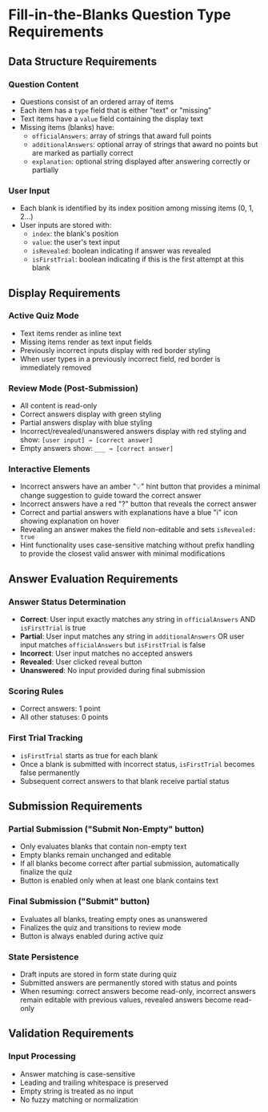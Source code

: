 # Fill-in-the-Blanks Question Type Requirements

## Data Structure Requirements

### Question Content

- Questions consist of an ordered array of items
- Each item has a `type` field that is either "text" or "missing"
- Text items have a `value` field containing the display text
- Missing items (blanks) have:
  - `officialAnswers`: array of strings that award full points
  - `additionalAnswers`: optional array of strings that award no points but are marked as partially correct
  - `explanation`: optional string displayed after answering correctly or partially

### User Input

- Each blank is identified by its index position among missing items (0, 1, 2...)
- User inputs are stored with:
  - `index`: the blank's position
  - `value`: the user's text input
  - `isRevealed`: boolean indicating if answer was revealed
  - `isFirstTrial`: boolean indicating if this is the first attempt at this blank

## Display Requirements

### Active Quiz Mode

- Text items render as inline text
- Missing items render as text input fields
- Previously incorrect inputs display with red border styling
- When user types in a previously incorrect field, red border is immediately removed

### Review Mode (Post-Submission)

- All content is read-only
- Correct answers display with green styling
- Partial answers display with blue styling
- Incorrect/revealed/unanswered answers display with red styling and show: `[user input] → [correct answer]`
- Empty answers show: `___ → [correct answer]`

### Interactive Elements

- Incorrect answers have an amber "💡" hint button that provides a minimal change suggestion to guide toward the correct answer
- Incorrect answers have a red "?" button that reveals the correct answer
- Correct and partial answers with explanations have a blue "i" icon showing explanation on hover
- Revealing an answer makes the field non-editable and sets `isRevealed: true`
- Hint functionality uses case-sensitive matching without prefix handling to provide the closest valid answer with minimal modifications

## Answer Evaluation Requirements

### Answer Status Determination

- **Correct**: User input exactly matches any string in `officialAnswers` AND `isFirstTrial` is true
- **Partial**: User input matches any string in `additionalAnswers` OR user input matches `officialAnswers` but `isFirstTrial` is false
- **Incorrect**: User input matches no accepted answers
- **Revealed**: User clicked reveal button
- **Unanswered**: No input provided during final submission

### Scoring Rules

- Correct answers: 1 point
- All other statuses: 0 points

### First Trial Tracking

- `isFirstTrial` starts as true for each blank
- Once a blank is submitted with incorrect status, `isFirstTrial` becomes false permanently
- Subsequent correct answers to that blank receive partial status

## Submission Requirements

### Partial Submission ("Submit Non-Empty" button)

- Only evaluates blanks that contain non-empty text
- Empty blanks remain unchanged and editable
- If all blanks become correct after partial submission, automatically finalize the quiz
- Button is enabled only when at least one blank contains text

### Final Submission ("Submit" button)

- Evaluates all blanks, treating empty ones as unanswered
- Finalizes the quiz and transitions to review mode
- Button is always enabled during active quiz

### State Persistence

- Draft inputs are stored in form state during quiz
- Submitted answers are permanently stored with status and points
- When resuming: correct answers become read-only, incorrect answers remain editable with previous values, revealed answers become read-only

## Validation Requirements

### Input Processing

- Answer matching is case-sensitive
- Leading and trailing whitespace is preserved
- Empty string is treated as no input
- No fuzzy matching or normalization

